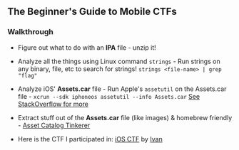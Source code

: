 ## The Beginner's Guide to Mobile CTFs

### Walkthrough
* Figure out what to do with an **IPA** file - unzip it!
* Analyze all the things using Linux command `strings` - Run strings on any binary, file, etc to search for strings! `strings <file-name> | grep "flag"`
* Analyze iOS' **Assets.car** file - Run Apple's `assetutil` on the Assets.car file - `xcrun --sdk iphoneos assetutil --info Assets.car` [See StackOverflow for more](https://stackoverflow.com/questions/22630418/analysing-assets-car-file-in-ios)
* Extract stuff out of the **Assets.car** file (like images) & homebrew friendly - [Asset Catalog Tinkerer](https://github.com/insidegui/AssetCatalogTinkerer)

* Here is the CTF I participated in: [iOS CTF](https://www.ivrodriguez.com/mobile-ctf) by [Ivan](https://github.com/ivRodriguezCA)






